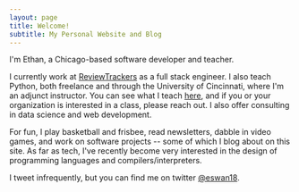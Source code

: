 ```yaml
---
layout: page
title: Welcome!
subtitle: My Personal Website and Blog
---
```


I'm Ethan, a Chicago-based software developer and teacher.

I currently work at <a href="https://www.reviewtrackers.com">ReviewTrackers</a> as a full stack engineer.
I also teach Python, both freelance and through the University of Cincinnati, where I'm an adjunct instructor.
You can see what I teach [here](/teaching/courses/), and if you or your organization is interested in a class, please reach out.
I also offer consulting in data science and web development.

For fun, I play basketball and frisbee, read newsletters, dabble in video games, and work on software projects -- some of which I blog about on this site.
As far as tech, I've recently become very interested in the design of programming languages and compilers/interpreters.

I tweet infrequently, but you can find me on twitter [@eswan18](https://twitter.com/eswan18).
